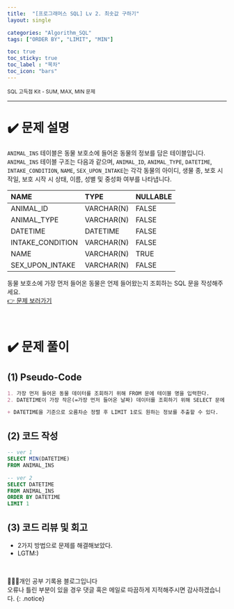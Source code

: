 ```yaml
---
title:  "[프로그래머스 SQL] Lv 2. 최솟값 구하기"
layout: single

categories: "Algorithm_SQL"
tags: ["ORDER BY", "LIMIT", "MIN"]

toc: true
toc_sticky: true
toc_label : "목차"
toc_icon: "bars"
---
```


<small>SQL 고득점 Kit - SUM, MAX, MIN 문제</small>

***

# <span class="half_HL">✔️ 문제 설명</span>
```ANIMAL_INS``` 테이블은 동물 보호소에 들어온 동물의 정보를 담은 테이블입니다.<br>
```ANIMAL_INS``` 테이블 구조는 다음과 같으며, ```ANIMAL_ID```, ```ANIMAL_TYPE```, ```DATETIME```, ```INTAKE_CONDITION```, ```NAME```, ```SEX_UPON_INTAKE```는 각각 동물의 아이디, 생물 종, 보호 시작일, 보호 시작 시 상태, 이름, 성별 및 중성화 여부를 나타냅니다.

|NAME|	TYPE|	NULLABLE|
|:---|:-----|:----------|
|ANIMAL_ID|	VARCHAR(N)	|FALSE|
|ANIMAL_TYPE	|VARCHAR(N)|	FALSE|
|DATETIME|	DATETIME|	FALSE|
|INTAKE_CONDITION|	VARCHAR(N)|	FALSE|
|NAME|	VARCHAR(N)|	TRUE|
|SEX_UPON_INTAKE	|VARCHAR(N)|	FALSE|

동물 보호소에 가장 먼저 들어온 동물은 언제 들어왔는지 조회하는 SQL 문을 작성해주세요.
<br>[👉 문제 보러가기](https://school.programmers.co.kr/learn/courses/30/lessons/59038)

<br>

# <span class="half_HL">✔️ 문제 풀이</span>
## (1) Pseudo-Code
```markdown
1. 가장 먼저 들어온 동물 데이터를 조회하기 위해 FROM 문에 테이블 명을 입력한다.
2. DATETIME이 가장 작은(=가장 먼저 들어온 날짜) 데이터를 조회하기 위해 SELECT 문에 MIN(DATETIME) 을 입력한다.

+ DATETIME을 기준으로 오름차순 정렬 후 LIMIT 1로도 원하는 정보를 추출할 수 있다.
```

## (2) 코드 작성
```sql
-- ver 1
SELECT MIN(DATETIME)
FROM ANIMAL_INS

-- ver 2
SELECT DATETIME
FROM ANIMAL_INS
ORDER BY DATETIME
LIMIT 1
```

## (3) 코드 리뷰 및 회고
- 2가지 방법으로 문제를 해결해보았다.
- LGTM:)

<br>

👩🏻‍💻개인 공부 기록용 블로그입니다
<br>오류나 틀린 부분이 있을 경우 댓글 혹은 메일로 따끔하게 지적해주시면 감사하겠습니다.
{: .notice}
